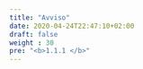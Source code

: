 ```yaml
---
title: "Avviso"
date: 2020-04-24T22:47:10+02:00
draft: false
weight : 30
pre: "<b>1.1.1 </b>"
---
```

